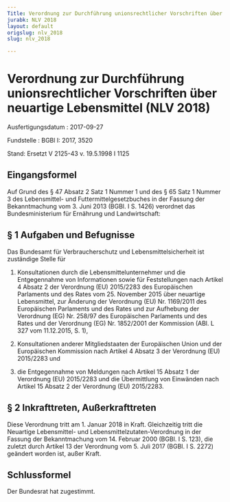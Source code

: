 ```yaml
---
Title: Verordnung zur Durchführung unionsrechtlicher Vorschriften über neuartige Lebensmittel
jurabk: NLV 2018
layout: default
origslug: nlv_2018
slug: nlv_2018

---
```


# Verordnung zur Durchführung unionsrechtlicher Vorschriften über neuartige Lebensmittel (NLV 2018)

Ausfertigungsdatum
:   2017-09-27

Fundstelle
:   BGBl I: 2017, 3520

Stand: Ersetzt V 2125-43 v. 19.5.1998 I 1125

## Eingangsformel

Auf Grund des § 47 Absatz 2 Satz 1 Nummer 1 und des § 65 Satz 1 Nummer
3 des Lebensmittel- und Futtermittelgesetzbuches in der Fassung der
Bekanntmachung vom 3. Juni 2013 (BGBl. I S. 1426) verordnet das
Bundesministerium für Ernährung und Landwirtschaft:


## § 1 Aufgaben und Befugnisse

Das Bundesamt für Verbraucherschutz und Lebensmittelsicherheit ist
zuständige Stelle für

1.  Konsultationen durch die Lebensmittelunternehmer und die Entgegennahme
    von Informationen sowie für Feststellungen nach Artikel 4 Absatz 2 der
    Verordnung (EU) 2015/2283 des Europäischen Parlaments und des Rates
    vom 25. November 2015 über neuartige Lebensmittel, zur Änderung der
    Verordnung (EU) Nr. 1169/2011 des Europäischen Parlaments und des
    Rates und zur Aufhebung der Verordnung (EG) Nr. 258/97 des
    Europäischen Parlaments und des Rates und der Verordnung (EG) Nr.
    1852/2001 der Kommission (ABl. L 327 vom 11.12.2015, S. 1),


2.  Konsultationen anderer Mitgliedstaaten der Europäischen Union und der
    Europäischen Kommission nach Artikel 4 Absatz 3 der Verordnung (EU)
    2015/2283 und


3.  die Entgegennahme von Meldungen nach Artikel 15 Absatz 1 der
    Verordnung (EU) 2015/2283 und die Übermittlung von Einwänden nach
    Artikel 15 Absatz 2 der Verordnung (EU) 2015/2283.





## § 2 Inkrafttreten, Außerkrafttreten

Diese Verordnung tritt am 1. Januar 2018 in Kraft. Gleichzeitig tritt
die Neuartige Lebensmittel- und Lebensmittelzutaten-Verordnung in der
Fassung der Bekanntmachung vom 14. Februar 2000 (BGBl. I S. 123), die
zuletzt durch Artikel 13 der Verordnung vom 5. Juli 2017 (BGBl. I S.
2272) geändert worden ist, außer Kraft.


## Schlussformel

Der Bundesrat hat zugestimmt.

